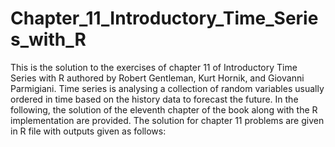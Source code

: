 # Chapter_11_Introductory_Time_Series_with_R

This is the solution to the exercises of chapter 11 of Introductory Time Series with R authored by Robert Gentleman, Kurt Hornik, and Giovanni Parmigiani. Time series is analysing a collection of random variables usually ordered in time based on the history data to forecast the future. In the following, the solution of the eleventh chapter of the book along with the R implementation are provided. The solution for chapter 11 problems are given in R file with outputs given as follows:

